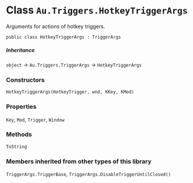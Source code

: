 # Class `Au.Triggers.HotkeyTriggerArgs`

Arguments for actions of hotkey triggers.

```
public class HotkeyTriggerArgs : TriggerArgs
```

##### Inheritance

`object` → `Au.Triggers.TriggerArgs` → `HotkeyTriggerArgs`

### Constructors

`HotkeyTriggerArgs(HotkeyTrigger, wnd, KKey, KMod)`

### Properties

`Key`, `Mod`, `Trigger`, `Window`

### Methods

`ToString`

### Members inherited from other types of this library
`TriggerArgs.TriggerBase`, `TriggerArgs.DisableTriggerUntilClosed()`